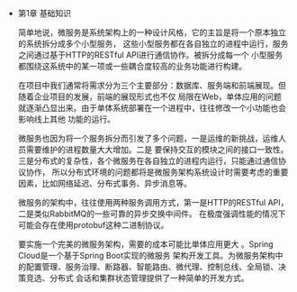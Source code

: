 - 第1章 基础知识

    简单地说，微服务是系统架构上的一种设计风格，它的主旨是将一个原本独立的系统拆分成多个小型服务，
    这些小型服务都在各自独立的进程中运行，服务之间通过基于HTTP的RESTful API进行通信协作。被拆分成每一个
    小型服务都围绕这系统中的某一项或一些耦合度较高的业务功能进行构建。
    
    在项目中我们通常将需求分为三个主要部分：数据库、服务端和前端展现。但随着企业项目的发展，前端的展现形式也不仅
    局限在Web，单体应用的问题就逐渐凸显出来。由于单体系统部署在一个进程中，往往修改一个小功能也会影响线上其他
    功能的运行。
    
    微服务也因为将一个服务拆分而引发了多个问题，一是运维的新挑战，运维人员需要维护的进程数量大大增加。二是
    要保持交互的模块之间的接口一致性。三是分布式的复杂性，各个微服务在各自独立的进程内运行，只能通过通信协议协作，
    所以分布式环境的问题都将是微服务架构系统设计时需要考虑的重要因素，比如网络延迟、分布式事务、异步消息等。
    
    微服务的架构中，往往使用两种服务调用方式，第一是HTTP的RESTful API，二是类似RabbitMQ的一些可靠的异步交换中间件。
    在极度强调性能的情况下可能会存在使用protobuf这种二进制协议。
    
    要实施一个完美的微服务架构，需要的成本可能比単体应用更大 。Spring Cloud是一个基于Spring Boot实现的微服务
架构开发工具。为微服务架构中的配置管理、服务治理、断路器、智能路由、微代理、控制总线、全局锁、决策竞选、分布式
会话和集群状态管理提供了一种简单的开发方式。
